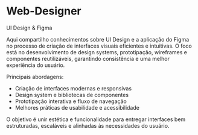 # Web-Designer
UI Design & Figma

Aqui compartilho conhecimentos sobre UI Design e a aplicação do Figma no processo de criação de interfaces visuais eficientes e intuitivas. O foco está no desenvolvimento de design systems, prototipação, wireframes e componentes reutilizáveis, garantindo consistência e uma melhor experiência do usuário.

Principais abordagens:
- Criação de interfaces modernas e responsivas
- Design system e bibliotecas de componentes
- Prototipação interativa e fluxo de navegação
- Melhores práticas de usabilidade e acessibilidade

O objetivo é unir estética e funcionalidade para entregar interfaces bem estruturadas, escaláveis e alinhadas às necessidades do usuário.
